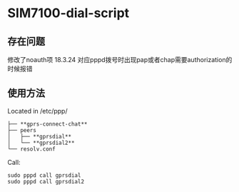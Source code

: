 # SIM7100-dial-script

## 存在问题

修改了noauth项   18.3.24
对应pppd拨号时出现pap或者chap需要authorization的时候报错

## 使用方法
Located in /etc/ppp/


```
├── **gprs-connect-chat**
├── peers
│   ├── **gprsdial**
│   └── **gprsdial2**
└── resolv.conf
```

Call:

```
sudo pppd call gprsdial
sudo pppd call gprsdial2
```
